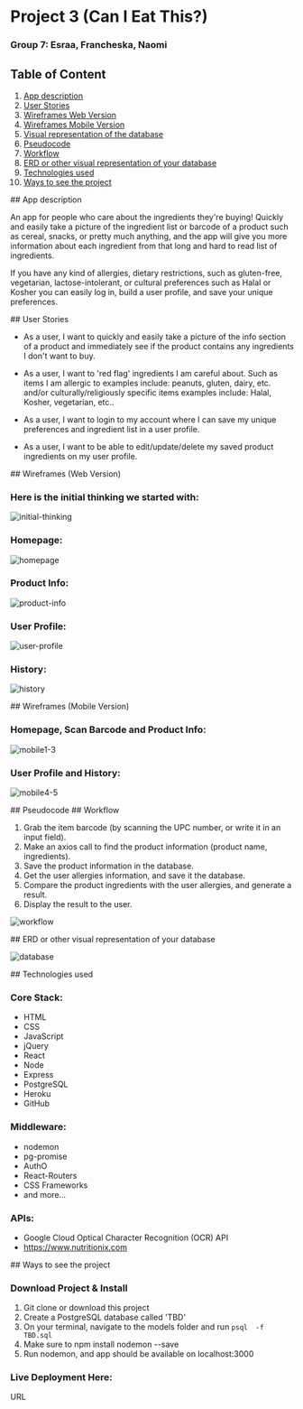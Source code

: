 # Project 3 (Can I Eat This?)

### Group 7: Esraa, Francheska, Naomi

## Table of Content

1. [App description](#appdescription)
2. [User Stories](#userstories)
3. [Wireframes Web Version](#wireframesweb)
4. [Wireframes Mobile Version](#wireframesmobile)
5. [Visual representation of the database](#database)
6. [Pseudocode](#pseudocode)
7. [Workflow](#workflow)
8. [ERD or other visual representation of your database](#database)
9. [Technologies used](#technologies)
10. [Ways to see the project](#project)

<a name="appdescription">
## App description

An app for people who care about the ingredients they're buying! Quickly and easily take a picture of the ingredient list or barcode of a product such as cereal, snacks, or pretty much anything, and the app will give you more information about each ingredient from that long and hard to read list of ingredients.

If you have any kind of allergies, dietary restrictions, such as gluten-free, vegetarian, lactose-intolerant, or cultural preferences such as Halal or Kosher you can easily log in, build a user profile, and save your unique preferences.
</a>

<a name="userstories">
## User Stories

- As a user, I want to quickly and easily take a picture of the info section of a product and immediately see if the product contains any ingredients I don't want to buy. 

- As a user, I want to 'red flag' ingredients I am careful about. Such as items I am allergic to examples include: peanuts, gluten, dairy, etc. and/or culturally/religiously specific items examples include: Halal, Kosher, vegetarian, etc..

- As a user, I want to login to my account where I can save my unique preferences and ingredient list in a user profile.

- As a user, I want to be able to edit/update/delete my saved product ingredients on my user profile.
</a>

<a name="wireframesweb">
## Wireframes (Web Version)

### Here is the initial thinking we started with:

![initial-thinking](./images/initial-thinking.jpg)

### Homepage:
![homepage](./images/homepage.png)

### Product Info:
![product-info](./images/product-info.png)

### User Profile:
![user-profile](./images/user-profile.png)

### History:
![history](./images/history.png)
</a>

<a name="wireframesmobile">
## Wireframes (Mobile Version)

### Homepage, Scan Barcode and Product Info:
![mobile1-3](./images/mobile1-3.png)

### User Profile and History:
![mobile4-5](./images/mobile4-5.png)
</a>

<a name="pseudocode">
## Pseudocode
</a>

<a name="workflow">
## Workflow

1. Grab the item barcode (by scanning the UPC number, or write it in an input field).
2. Make an axios call to find the product information (product name, ingredients).
3. Save the product information in the database.
4. Get the user allergies information, and save it the database.
5. Compare the product ingredients with the user allergies, and generate a result.
6. Display the result to the user.

![workflow](./images/workflow.jpeg)
</a>

<a name="database">
## ERD or other visual representation of your database

![database](./images/database.png)
</a>

<a name="technologies">
## Technologies used

### Core Stack:
- HTML
- CSS
- JavaScript
- jQuery
- React
- Node
- Express
- PostgreSQL
- Heroku
- GitHub

### Middleware:

- nodemon
- pg-promise
- AuthO
- React-Routers
- CSS Frameworks
- and more...

### APIs:

- Google Cloud Optical Character Recognition (OCR) API
- https://www.nutritionix.com
</a>

<a name="project">
## Ways to see the project

### Download Project & Install

1. Git clone or download this project
2. Create a PostgreSQL database called 'TBD'
3. On your terminal, navigate to the models folder and run `psql  -f TBD.sql`
4. Make sure to npm install nodemon --save
5. Run nodemon, and app should be available on localhost:3000

### Live Deployment Here: 

URL 
</a>